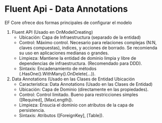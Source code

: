 # Fluent Api - Data Annotations

EF Core ofrece dos formas principales de configurar el modelo

1. Fluent API (Usado en OnModelCreating)
   - Ubicación: Capa de Infraestructura (separado de la entidad)
   - Control: Máximo control. Necesario para relaciones complejas (N:N, claves compuestas), índices, y acciones de borrado. Se recomienda su uso en aplicaciones medianas o grandes.
   - Limpieza: Mantiene la entidad de dominio limpia y libre de dependencias de infraestructura. (Recomendado para DDD).
   - Sintaxis: Encadenamiento de métodos (.HasOne().WithMany().OnDelete(...)).
2. Data Annotations (Usado en las Clases de Entidad
   Ubicación
   - Caracteristica: Data Annotations (Usado en las Clases de Entidad)
   - Ubicación: Capa de Dominio (directamente en las propiedades).
   - Control: Control limitado. Bueno para restricciones simples ([Required], [MaxLength]).
   - Limpieza: Ensucia el dominio con atributos de la capa de persistencia.
   - Sintaxis: Atributos ([ForeignKey], [Table]).

